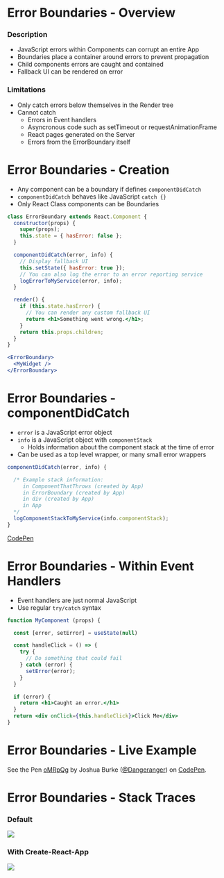 # Error Boundaries - Overview

### Description

* JavaScript errors within Components can corrupt an entire App
* Boundaries place a container around errors to prevent propagation
* Child components errors are caught and contained
* Fallback UI can be rendered on error

### Limitations

* Only catch errors below themselves in the Render tree
* Cannot catch
  * Errors in Event handlers
  * Asyncronous code such as setTimeout or requestAnimationFrame
  * React pages generated on the Server
  * Errors from the ErrorBoundary itself

# Error Boundaries - Creation

* Any component can be a boundary if defines `componentDidCatch`
* `componentDidCatch` behaves like JavaScript `catch {}`
* Only React Class components can be Boundaries

```jsx
class ErrorBoundary extends React.Component {
  constructor(props) {
    super(props);
    this.state = { hasError: false };
  }

  componentDidCatch(error, info) {
    // Display fallback UI
    this.setState({ hasError: true });
    // You can also log the error to an error reporting service
    logErrorToMyService(error, info);
  }

  render() {
    if (this.state.hasError) {
      // You can render any custom fallback UI
      return <h1>Something went wrong.</h1>;
    }
    return this.props.children;
  }
}
```

```jsx
<ErrorBoundary>
  <MyWidget />
</ErrorBoundary>
```

# Error Boundaries - componentDidCatch

* `error` is a JavaScript error object
* `info` is a JavaScript object with `componentStack`
  * Holds information about the component stack at the time of error
* Can be used as a top level wrapper, or many small error wrappers

```jsx
componentDidCatch(error, info) {

  /* Example stack information:
     in ComponentThatThrows (created by App)
     in ErrorBoundary (created by App)
     in div (created by App)
     in App
  */
  logComponentStackToMyService(info.componentStack);
}
```

[CodePen](https://codepen.io/Dangeranger/pen/oMRpQg?editors=0010)

# Error Boundaries - Within Event Handlers

* Event handlers are just normal JavaScript
* Use regular `try/catch` syntax

```jsx
function MyComponent (props) {

  const [error, setError] = useState(null)

  const handleClick = () => {
    try {
      // Do something that could fail
    } catch (error) {
      setError(error);
    }
  }

  if (error) {
    return <h1>Caught an error.</h1>
  }
  return <div onClick={this.handleClick}>Click Me</div>
}
```

# Error Boundaries - Live Example

<p data-height="500" data-theme-id="light" data-slug-hash="oMRpQg" data-default-tab="js,result" data-user="Dangeranger" data-pen-title="oMRpQg" class="codepen">See the Pen <a href="https://codepen.io/Dangeranger/pen/oMRpQg/">oMRpQg</a> by Joshua Burke (<a href="https://codepen.io/Dangeranger">@Dangeranger</a>) on <a href="https://codepen.io">CodePen</a>.</p>
<script async src="https://static.codepen.io/assets/embed/ei.js"></script>

# Error Boundaries - Stack Traces

### Default

![](https://reactjs.org/static/error-boundaries-stack-trace-f1276837b03821b43358d44c14072945-71000.png)

### With Create-React-App

![](https://reactjs.org/static/error-boundaries-stack-trace-line-numbers-45611d4fdbd152829b28ae2348d6dcba-4e7a0.png)
